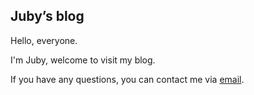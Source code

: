## Juby’s blog

Hello, everyone.

I'm Juby, welcome to visit my blog.

If you have any questions, you can contact me via [email](mailto:hbt5aggwr@relay.firefox.com).
